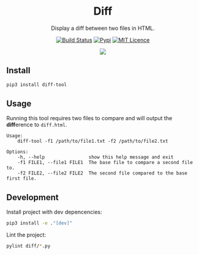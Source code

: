 <div align="center">

# Diff

Display a diff between two files in HTML.

[![Build Status](https://travis-ci.com/Justintime50/diff.svg?branch=master)](https://travis-ci.com/Justintime50/diff)
[![Pypi](https://img.shields.io/pypi/v/diff-tool)](https://pypi.org/project/diff-tool)
[![MIT Licence](https://badges.frapsoft.com/os/mit/mit.svg?v=103)](https://opensource.org/licenses/mit-license.php)

<img src="assets/showcase.png">

</div>

## Install

```bash
pip3 install diff-tool
```

## Usage

Running this tool requires two files to compare and will output the **diff**erence to `diff.html`.

```
Usage:
    diff-tool -f1 /path/to/file1.txt -f2 /path/to/file2.txt

Options:
    -h, --help                show this help message and exit
    -f1 FILE1, --file1 FILE1  The base file to compare a second file to.
    -f2 FILE2, --file2 FILE2  The second file compared to the base first file.
```

## Development

Install project with dev depencencies:

```bash
pip3 install -e ."[dev]"
```

Lint the project:

```bash
pylint diff/*.py
```
